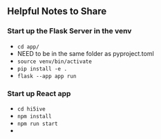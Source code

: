 ## Helpful Notes to Share

### Start up the Flask Server in the venv
* `cd app/`
* NEED to be in the same folder as pyproject.toml
* `source venv/bin/activate`
* `pip install -e .`
* `flask --app app run`

### Start up React app
* `cd hi5ive`
* `npm install`
* `npm run start`
* 